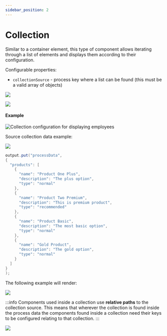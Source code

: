 ```yaml
---
sidebar_position: 2
---
```


# Collection

Similar to a container element, this type of component allows iterating through a list of elements and displays them according to their configuration. 

Configurable properties:

* `collectionSource` - process key where a list can be found (this must be a valid array of objects)

![](https://s3.eu-west-1.amazonaws.com/docx.flowx.ai/release34/collection_source_key1.png)

![](https://s3.eu-west-1.amazonaws.com/docx.flowx.ai/release34/%20collection_source_key.png)

#### Example

![Collection configuration for displaying employees](https://s3.eu-west-1.amazonaws.com/docx.flowx.ai/release34/collection_example.png)

Source collection data example:

![](https://s3.eu-west-1.amazonaws.com/docx.flowx.ai/release34/collection_mvel.png)

```java
output.put("processData",
{
  "products": [
    {
      "name": "Product One Plus",
      "description": "The plus option",
      "type": "normal"
    },
    {
      "name": "Product Two Premium",
      "description": "This is premium product",
      "type": "recommended"
    },
    {
      "name": "Product Basic",
      "description": "The most basic option",
      "type": "normal"
    },
    {
      "name": "Gold Product",
      "description": "The gold option",
      "type": "normal"
    }
  ]
}
);
```

The following example will render:

![](https://s3.eu-west-1.amazonaws.com/docx.flowx.ai/release34/render_collection.gif)

:::info
Components used inside a collection use **relative paths** to the collection source. This means that wherever the collection is found inside the process data the components found inside a collection need their keys to be configured relating to that collection.
:::

![](https://s3.eu-west-1.amazonaws.com/docx.flowx.ai/building-blocks/ui-designer/collection_relative_paths.png)